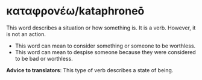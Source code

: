 # καταφρονέω/kataphroneō
This word describes a situation or how something is. It is a verb. However, it is not an action. 

* This word can mean to consider something or someone to be worthless. 
* This word can mean to despise someone because they were considered to be bad or worthless.

**Advice to translators**: This type of verb describes a state of being. 
